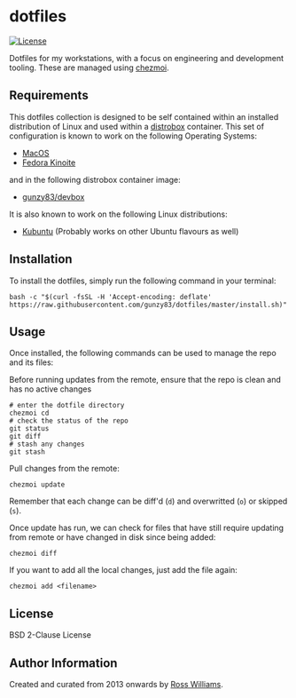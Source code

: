 # dotfiles

[![License](https://img.shields.io/badge/License-BSD%202--Clause-brightgreen.svg?style=flat-square)](LICENSE)

Dotfiles for my workstations, with a focus on engineering and development tooling. These are managed using [chezmoi](https://www.chezmoi.io/).

## Requirements

This dotfiles collection is designed to be self contained within an installed distribution of Linux and used within a [distrobox](https://distrobox.it/) container. This set of configuration is known to work on the following Operating Systems:


- [MacOS](https://www.apple.com/macos/)
- [Fedora Kinoite](https://fedoraproject.org/kinoite/)

and in the following distrobox container image:

- [gunzy83/devbox](https://github.com/gunzy83/devbox/pkgs/container/devbox)

It is also known to work on the following Linux distributions:

- [Kubuntu](https://kubuntu.org/) (Probably works on other Ubuntu flavours as well)

## Installation

To install the dotfiles, simply run the following command in your terminal:

```shell
bash -c "$(curl -fsSL -H 'Accept-encoding: deflate' https://raw.githubusercontent.com/gunzy83/dotfiles/master/install.sh)"
```

## Usage

Once installed, the following commands can be used to manage the repo and its files:

Before running updates from the remote, ensure that the repo is clean and has no active changes

```
# enter the dotfile directory
chezmoi cd
# check the status of the repo
git status
git diff
# stash any changes
git stash
```

Pull changes from the remote:

```
chezmoi update
```

Remember that each change can be diff'd (`d`) and overwritted (`o`) or skipped (`s`).

Once update has run, we can check for files that have still require updating from remote or have changed in disk since being added:

```
chezmoi diff
```

If you want to add all the local changes, just add the file again:

```
chezmoi add <filename>
```

## License

BSD 2-Clause License

## Author Information

Created and curated from 2013 onwards by [Ross Williams](http://rosswilliams.id.au/).
